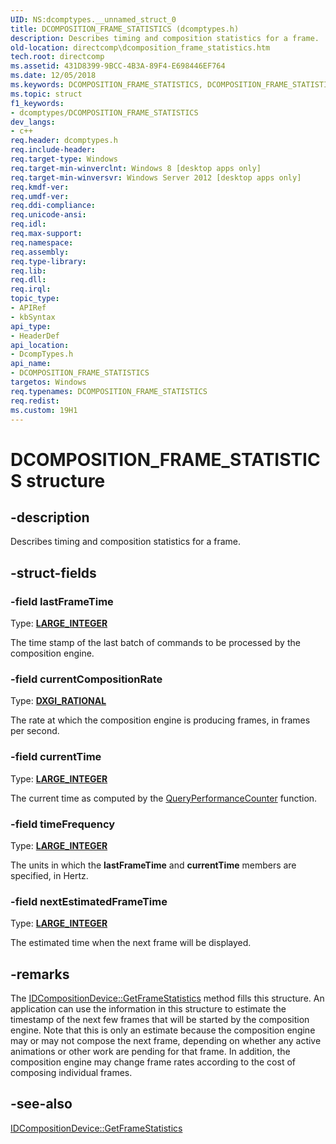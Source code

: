 ```yaml
---
UID: NS:dcomptypes.__unnamed_struct_0
title: DCOMPOSITION_FRAME_STATISTICS (dcomptypes.h)
description: Describes timing and composition statistics for a frame.
old-location: directcomp\dcomposition_frame_statistics.htm
tech.root: directcomp
ms.assetid: 431D8399-9BCC-4B3A-89F4-E698446EF764
ms.date: 12/05/2018
ms.keywords: DCOMPOSITION_FRAME_STATISTICS, DCOMPOSITION_FRAME_STATISTICS structure [DirectComposition], PDCOMPOSITION_FRAME_STATISTICS, PDCOMPOSITION_FRAME_STATISTICS structure pointer [DirectComposition], dcomptypes/DCOMPOSITION_FRAME_STATISTICS, dcomptypes/PDCOMPOSITION_FRAME_STATISTICS, directcomp.dcomposition_frame_statistics
ms.topic: struct
f1_keywords:
- dcomptypes/DCOMPOSITION_FRAME_STATISTICS
dev_langs:
- c++
req.header: dcomptypes.h
req.include-header: 
req.target-type: Windows
req.target-min-winverclnt: Windows 8 [desktop apps only]
req.target-min-winversvr: Windows Server 2012 [desktop apps only]
req.kmdf-ver: 
req.umdf-ver: 
req.ddi-compliance: 
req.unicode-ansi: 
req.idl: 
req.max-support: 
req.namespace: 
req.assembly: 
req.type-library: 
req.lib: 
req.dll: 
req.irql: 
topic_type:
- APIRef
- kbSyntax
api_type:
- HeaderDef
api_location:
- DcompTypes.h
api_name:
- DCOMPOSITION_FRAME_STATISTICS
targetos: Windows
req.typenames: DCOMPOSITION_FRAME_STATISTICS
req.redist: 
ms.custom: 19H1
---
```


# DCOMPOSITION_FRAME_STATISTICS structure


## -description


Describes timing and composition statistics for a frame.


## -struct-fields




### -field lastFrameTime

Type: <b><a href="https://docs.microsoft.com/windows/win32/api/winnt/ns-winnt-large_integer~r1">LARGE_INTEGER</a></b>

The time stamp of the last batch of commands to be processed by the composition engine.


### -field currentCompositionRate

Type: <b><a href="https://docs.microsoft.com/windows/desktop/api/dxgicommon/ns-dxgicommon-dxgi_rational">DXGI_RATIONAL</a></b>

The rate at which the composition engine is producing frames, in frames per second.


### -field currentTime

Type: <b><a href="https://docs.microsoft.com/windows/win32/api/winnt/ns-winnt-large_integer~r1">LARGE_INTEGER</a></b>

The current time as computed by the <a href="https://docs.microsoft.com/windows/desktop/api/profileapi/nf-profileapi-queryperformancecounter">QueryPerformanceCounter</a> function.


### -field timeFrequency

Type: <b><a href="https://docs.microsoft.com/windows/win32/api/winnt/ns-winnt-large_integer~r1">LARGE_INTEGER</a></b>

The units in which the <b>lastFrameTime</b> and <b>currentTime</b> members are specified, in Hertz.


### -field nextEstimatedFrameTime

Type: <b><a href="https://docs.microsoft.com/windows/win32/api/winnt/ns-winnt-large_integer~r1">LARGE_INTEGER</a></b>

The estimated time when the next frame will be displayed.


## -remarks



The <a href="https://docs.microsoft.com/windows/desktop/api/dcomp/nf-dcomp-idcompositiondevice-getframestatistics">IDCompositionDevice::GetFrameStatistics</a> method fills this structure. An application can use the information in this structure to estimate the timestamp of the next few frames that will be started by the composition engine. Note that this is only an estimate because the composition engine may or may not compose the next frame, depending on whether any active animations or other work are pending for that frame. In addition, the composition engine may change frame rates according to the cost of composing individual frames.




## -see-also




<a href="https://docs.microsoft.com/windows/desktop/api/dcomp/nf-dcomp-idcompositiondevice-getframestatistics">IDCompositionDevice::GetFrameStatistics</a>
 

 

